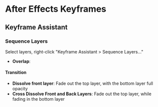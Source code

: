# After Effects Keyframes

## Keyframe Assistant

### Sequence Layers

Select layers, right-click "Keyframe Assistant > Sequence Layers..."

- **Overlap**:

#### Transition

- **Dissolve front layer**: Fade out the top layer, with the bottom layer full opacity
- **Cross Dissolve Front and Back Layers**: Fade out the top layer, while fading in the bottom layer
